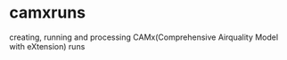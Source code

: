 # camxruns
creating, running and processing  CAMx(Comprehensive Airquality Model with eXtension) runs

